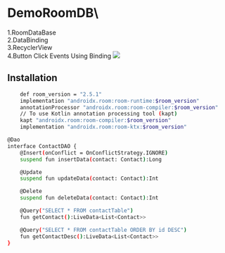 # DemoRoomDB\
1.RoomDataBase\
2.DataBinding\
3.RecyclerView\
4.Button Click Events Using Binding
![](https://raw.githubusercontent.com/ashfaque-harrier/DemoRoomDB/master/Screenshot_20230418_125450.png)



## Installation
```sh
    def room_version = "2.5.1"
    implementation "androidx.room:room-runtime:$room_version"
    annotationProcessor "androidx.room:room-compiler:$room_version"
    // To use Kotlin annotation processing tool (kapt)
    kapt "androidx.room:room-compiler:$room_version"
    implementation "androidx.room:room-ktx:$room_version"
```

```sh
@Dao
interface ContactDAO {
    @Insert(onConflict = OnConflictStrategy.IGNORE)
    suspend fun insertData(contact: Contact):Long

    @Update
    suspend fun updateData(contact: Contact):Int

    @Delete
    suspend fun deleteData(contact: Contact):Int

    @Query("SELECT * FROM contactTable")
    fun getContact():LiveData<List<Contact>>

    @Query("SELECT * FROM contactTable ORDER BY id DESC")
    fun getContactDesc():LiveData<List<Contact>>
}
```


